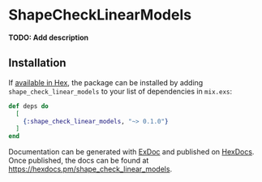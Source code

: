 # ShapeCheckLinearModels

**TODO: Add description**

## Installation

If [available in Hex](https://hex.pm/docs/publish), the package can be installed
by adding `shape_check_linear_models` to your list of dependencies in `mix.exs`:

```elixir
def deps do
  [
    {:shape_check_linear_models, "~> 0.1.0"}
  ]
end
```

Documentation can be generated with [ExDoc](https://github.com/elixir-lang/ex_doc)
and published on [HexDocs](https://hexdocs.pm). Once published, the docs can
be found at <https://hexdocs.pm/shape_check_linear_models>.


